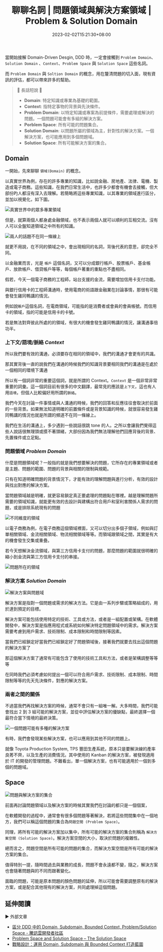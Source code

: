 ﻿---
title: 聊聊名詞 | 問題領域與解決方案領域 | Problem & Solution Domain
description: 將以特定知識或專案為前提條件，需要處理或解決的問題，將其稱為問題域，而問題域的集合則稱為問題空間。相同的。解決特定問題域的解決方案，被稱為解決方案域，而解決方案的集合被稱為解決方案空間。
date: 2023-02-02T15:21:30+08:00
keywords:
  - Problem Domain
  - Solution Domain
  - 問題域
  - 解決方案
tags:
  - Domain
  - DDD
slug: problem-and-solution-domain
categories:
  - 聊聊名詞
lastmod: 2023-06-28T10:10:47+08:00
---

當開始接解 Domain-Driven Desgin, DDD 時，一定會接觸到 `Problem Domain`、`Solution Domain` 、`Context`、`Problem Space` 與 `Solution Space` 這些名詞。

而 `Problem Domain` 與 `Soltion Domain` 的概念，用在釐清問題的切入面，現有資訊的評估，都可以帶來許多的幫助。

> 🔖 長話短說 🔖
>
> - **Domain**: 特定知識或專業為基礎的範圍。
> - **Context**: 指特定事物的背景與先決條件。
> - **Problem Domain**: 以特定知識或專案為前提條件，需要處理或解決的問題。一個問題可能會有多組的解決方案。
> - **Porblem Space**: 所有可能的問題集合。
> - **Solution Domain**: 以問題所屬的領域為主，針對性的解決方案。一個解決方案，也可能應用到多個問題域。
> - **Solution Space**: 所有可能解決方案的集合。

<!--more-->

## Domain

一開始，先來聊聊 `領域(Domain)` 的概念。

以真實世界為例，存在的許多專業的知識，比如說金融、房地產、法律、電機、製造或電子商務。這些知識，在我們日常生活中，也許多少都會有機會去接觸，但大部份旳人都沒有深入去理解。若簡略將這些專業知識，以其專業的領域進行區分，並加以視覺化，如下圖。

![真實世界中的眾多專業領域](images/real-world-domain.png)

但是，就算兩個人都身處金融領域，也不表示兩個人就可以順利的互相交流。沒有人可以全盤知道領域之中所有的知識。

![兩人的話題不在同一條線上](images/what-are-you-saying.png)

就更不用說，在不同的領域之中，會出現相同的名詞，背後代表的意思，卻完全不同。

以金融業而言，光是 `帳戶` 這個名詞，又可以分成銀行帳戶、股票帳戶、基金帳戶、放款帳戶、借貸帳戶等等，每個帳戶著重的重點也不盡相同。

假若，今天一個電子商務的工程師，站台支援的金流，需要增加信用卡支付功能。

與銀行信用卡的工程師溝通時，使用電商的術語跟金融業在討論事情，那很有可能會發生雞同鴨講的情況。

例如說`賬戶`這個名詞，在電商領域，可能指的是消費者或會員的會員帳號。而信用卡的領域，指的可能是信用卡的卡號。

若是無法對齊彼此所處的的領域，有很大的機會發生雞同鴨講的情況，讓溝通事倍功半。

### 上下文/語境/脈絡 *Context*

所以我們要有效的溝通，必須要存在相同的領域中，我們的溝通才會更有的共識。

那其實背後一直的說我們在溝通的時候我們的知識背景要相同我們的溝通是在處於一個相同的環境下溝通

所以有一個詞非常的重要這個詞，就是所謂的 Context。`Context` 是一個非常非常重要的詞彙。這一個詞目前有很多的中文翻譯，最常見的應該是`上下文`，這也有人用`語境`，但個人比較偏好用所謂的`脈絡`。

我們今天在討論一件事情或與人溝通的時候，我們的回答和反應往往會取決於前面的一些背景。如果無法知道明確的前置條件或是背景知識的時候，就很容易發生雞同鴨講的情況也就是所謂的頻道不在同一條線上。

我們在生活的溝通上，多少遇到一些說話很跳 tone 的人。之所以會讓我們覺得這些人說話很無理頭或摸不著頭緒，大部份因為我們無法理解他們回應背後的背景、先置條件或立足點。

### 問題領域 *Problem Domain*

什麼是問題領域呢？一般指的就是我們想要解決的問題，它所存在的專業領域或者是主題、問題的範圍、問題的背景與相關的限制與規範。

只有在知道明確問題的背景情況下，才能有效的理解問題與進行分析，有效的設計與找出對應的解決方案。

當問題領域越是明確，就更容易鎖定真正要處理的問題點在哪裡。越是理解問題所需要的領域知識，就能更有效的去設計與建構出符合用戶和室利害關係人需求的問題，或是排除系統現有的問題

![不同維度的領域](images/difference-level-domain.png)

以電子商務為例，在電子商務這個領域裡面，又可以切分出多個子領域，例如與訂單相關領域、金流相關領域、物流相關領域等等。而領域跟領域之間，其實是有大的機會發生交集或重疊。

若今天想解決金流領域，與第三方信用卡支付的問題，那麼問題的範圍就很明確的縮小到金流與第三方信用卡支付的串接。

![問題所在的領域](images/focus-problem-domain.png)

### 解決方案 *Solution Domain*

![解決方案與問題域](images/solution-domain.png)

解決方案是指對一個問題或需求的解决方法。它是由一系列步驟或策略組成的，用於達到預定的目標。

解決方案可能包括使用特定的技術、工具或方法，或者是一組配置或架構。在軟體開發中，解決方案是指應用程式或系統如何解決特定問題領域中的需求。解決方案需要考慮到用戶需求、技術限制、成本限制和時間限制等因素。

當我們已經鎖定好當我們已經鎖定好了問題領域後，接著我們就要去找出這個問題的解決方案了

那這個解決方案了通常有可能包含了使用的技術工具和方法，或者是架構調整等等等

在同時我們必須考慮如何提出一個可以符合用戶需求、技術限制、成本限制、時間限制等等的先天先決條件，對應的解決方案。

### 兩者之間的關係

不過當我們再找解決方案的時候，通常不會只有一組唯一解。大多時間，我們可能會找出 2 到 3 組可能的解決方案，並從中評估解決方案的優缺點，最終選擇一個最符合當下情境的最終決策。

![一個問題可能有多種的解決方案](images/one-problem-and-more-solution.png)

有時，我們會發現某些解決方案，也可以應用到其他不同的問題上。

就像 Toyota Production System, TPS 豐田生產系統，原本只是要解決線的產率良莠不齊，以及生產的消費情況。其中使用的 Kanban 的解決方案，被發現適用於 IT 的開發的管理問題。不難看出，單一個解決方案，也有可能適用於一個到多個的問題域。

## Space

![問題與解決方案的集合](images/problem-solution-space.png)

前面再討論問題領域以及解決方案的時候其實我們在討論的都只是一個個案，

在軟體開發的過程中，通常會有很多個問題等著解決，若將這些問間集中在一個地方，我們可以稱這個問題的集合為`問題空間 (Problem Space)`。

同理，將所有可能的解決方案加以集中，所有可能的解決方案的集合則稱為 `解決方案空間 (Solution Space)`。解決方案空間的大小，取決於問題的複雜性。

總而言之，問題空間是所有可能的問題的集合，而解決方案空間是所有可能的解決方案的集合。

值得特別一提，隨時間過去與業務的成長，問題不會永遠都不變，隨之，解決方案也會隨著問題與的不同而跟著變化。

面臨的問題，可能是原本問題的顏色問題的延伸，所以可能會需要調整原有的解決方案，或是配合其他現有的解決方案，共同處理掉這個問題。

## 延伸閱讀

▶ 外部文章

- [區分 DDD 中的 Domain, Subdomain, Bounded Context, Problem/Solution Space - 騰訊雲開發者社區](https://cloud.tencent.com/developer/article/1844134)
- [Problem Space and Solution Space – The Solution Space](https://solutionspace.blog/2021/10/29/problem-space-and-solution-space/)
- [戰略設計：運用 Domain, Subdomain 與 Bounded Context 打造藍圖](https://ithelp.ithome.com.tw/articles/10216798)
